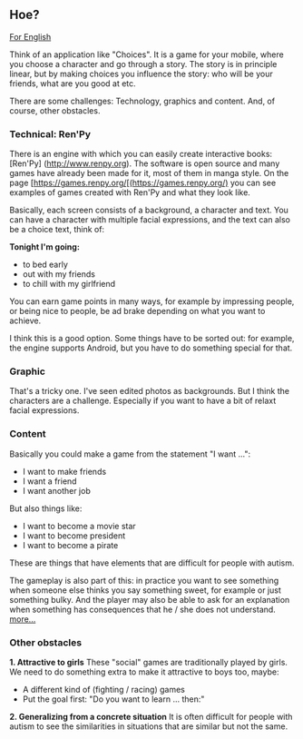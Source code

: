 
## Hoe?

[For English](HOW_en)

Think of an application like "Choices". It is a game for your mobile, where you choose a character and go through a story.
The story is in principle linear, but by making choices you influence the story:
who will be your friends, what are you good at etc.

There are some challenges: Technology, graphics and content. And, of course, other obstacles.

### Technical: Ren'Py
There is an engine with which you can easily create interactive books:
[Ren'Py] (http://www.renpy.org). The software is open source and many games have already been made for it, most of them in manga style. On the page
[https://games.renpy.org/[(https://games.renpy.org/) you can see examples of games created with Ren'Py and what they look like.

Basically, each screen consists of a background, a character and text. You can have a character with multiple facial expressions,
and the text can also be a choice text, think of:

__Tonight I'm going:__
* to bed early
* out with my friends
* to chill with my girlfriend

You can earn game points in many ways, for example by impressing people, or being nice to people,
be ad brake depending on what you want to achieve.

I think this is a good option. Some things have to be sorted out:
for example, the engine supports Android, but you have to do something special for that.

### Graphic
That's a tricky one. I've seen edited photos as backgrounds. But I think the characters are a challenge.
Especially if you want to have a bit of relaxt facial expressions.

### Content
Basically you could make a game from the statement "I want ...":
* I want to make friends
* I want a friend
* I want another job

But also things like:
* I want to become a movie star
* I want to become president
* I want to become a pirate

These are things that have elements that are difficult for people with autism.

The gameplay is also part of this: in practice you want to see something when someone else thinks you say something sweet, for example
or just something bulky. And the player may also be able to ask for an explanation when something has consequences that he / she does not understand.
[more...](CONTENT_en)

### Other obstacles
__1. Attractive to girls__
These "social" games are traditionally played by girls. We need to do something extra to make it attractive to boys too, maybe:
- A different kind of (fighting / racing) games
- Put the goal first: "Do you want to learn ... then:"

__2. Generalizing from a concrete situation__
It is often difficult for people with autism to see the similarities in situations that are similar but not the same.
